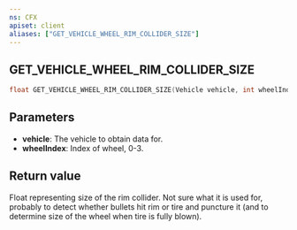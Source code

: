 ```yaml
---
ns: CFX
apiset: client
aliases: ["GET_VEHICLE_WHEEL_RIM_COLLIDER_SIZE"]
---
```

## GET_VEHICLE_WHEEL_RIM_COLLIDER_SIZE

```c
float GET_VEHICLE_WHEEL_RIM_COLLIDER_SIZE(Vehicle vehicle, int wheelIndex);
```


## Parameters
* **vehicle**: The vehicle to obtain data for.
* **wheelIndex**: Index of wheel, 0-3.

## Return value
Float representing size of the rim collider. Not sure what it is used for, probably to detect whether bullets hit rim or tire and puncture it (and to determine size of the wheel when tire is fully blown).